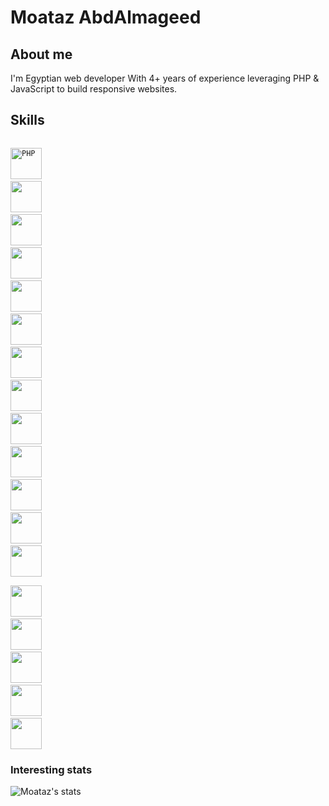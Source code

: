 # Moataz AbdAlmageed

## About me

I'm Egyptian web developer With 4+ years of experience leveraging PHP & JavaScript to build responsive websites.

## Skills

<code> <img title="PHP" height="50" src="https://www.vectorlogo.zone/logos/php/php-horizontal.svg"/></code>
<code> <img height="50" src="https://www.vectorlogo.zone/logos/laravel/laravel-ar21.svg"/></code>
<code> <img height="50" src="https://www.vectorlogo.zone/logos/nodejs/nodejs-horizontal.svg"/></code>
<code> <img height="50" src="https://www.vectorlogo.zone/logos/mysql/mysql-horizontal.svg"/></code>
<code> <img height="50" src="https://www.vectorlogo.zone/logos/github/github-ar21.svg"/></code>
<code> <img height="50" src="https://www.vectorlogo.zone/logos/bitbucket/bitbucket-ar21.svg"/></code>
<code> <img height="50" src="https://www.vectorlogo.zone/logos/atlassian_jira/atlassian_jira-ar21.svg"/></code>
<code> <img height="50" src="https://www.vectorlogo.zone/logos/getpostman/getpostman-ar21.svg"/></code>
<code> <img height="50" src="https://www.vectorlogo.zone/logos/git-scm/git-scm-ar21.svg"/></code>
<code> <img height="50" src="https://www.vectorlogo.zone/logos/linux/linux-ar21.svg"/></code>
<code> <img height="50" src="https://www.vectorlogo.zone/logos/ubuntu/ubuntu-ar21.svg"/></code>
<code> <img height="50" src="https://www.vectorlogo.zone/logos/gnu_bash/gnu_bash-ar21.svg"/></code>
<code> <img height="50" src="https://www.vectorlogo.zone/logos/w3_html5/w3_html5-icon.svg" /> </code>
<code> <img height="50" src="https://www.vectorlogo.zone/logos/javascript/javascript-horizontal.svg"/></code>
<code> <img height="50" src="https://www.vectorlogo.zone/logos/typescriptlang/typescriptlang-icon.svg"/></code>
<code> <img height="50" src="https://www.vectorlogo.zone/logos/reactjs/reactjs-icon.svg"/></code>
<code> <img height="50" src="https://www.vectorlogo.zone/logos/wordpress/wordpress-icon.svg" /></code>
<code> <img height="50" src="https://www.vectorlogo.zone/logos/graphql/graphql-icon.svg" /> </code>

### Interesting stats

![Moataz's stats](https://github-readme-stats.vercel.app/api?username=MoatazAbdAlmageed&show_icons=true)
